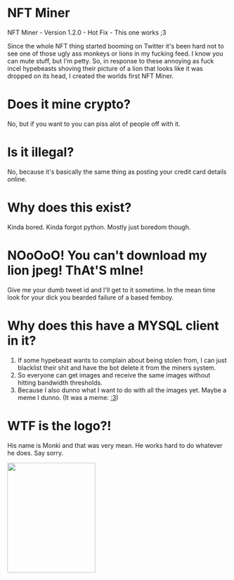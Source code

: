 # NFT Miner 
NFT Miner - Version 1.2.0 - Hot Fix - This one works ;3



Since the whole NFT thing started booming on Twitter it's been hard not to see one of those ugly ass monkeys or lions in my fucking feed. I know you can mute stuff, but I'm petty. So, in response to these annoying as fuck incel hypebeasts shoving their picture of a lion that looks like it was dropped on its head, I created the worlds first NFT Miner.

<h1>Does it mine crypto?</h1>

No, but if you want to you can piss alot of people off with it.

<h1>Is it illegal?</h1>

No, because it's basically the same thing as posting your credit card details online.

<h1>Why does this exist?</h1>

Kinda bored. Kinda forgot python. Mostly just boredom though.

<h1>NOoOoO! You can't download my lion jpeg! ThAt'S mIne!</h1>

Give me your dumb tweet id and I'll get to it sometime. In the mean time look for your dick you bearded failure of a based femboy.

<h1>Why does this have a MYSQL client in it?</h1>

1. If some hypebeast wants to complain about being stolen from, I can just blacklist their shit and have the bot delete it from the miners system.
2. So everyone can get images and receive the same images without hitting bandwidth thresholds.
3. Because I also dunno what I want to do with all the images yet. Maybe a meme I dunno. (It was a meme: <a href="">:3</a>)

<h1>WTF is the logo?!</h1>

His name is Monki and that was very mean. He works hard to do whatever he does. Say sorry.

<img src="https://github.com/808-Dev/NFT-Miner/blob/main/assets/monki.png" width="200px" height="250px">
